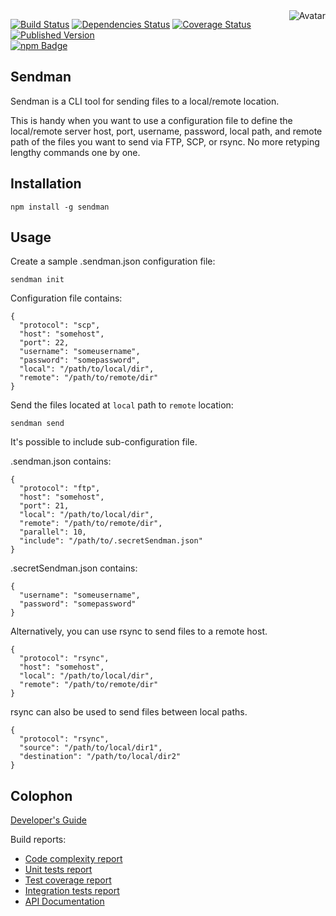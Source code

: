 <img align="right" src="https://raw.github.com/cliffano/sendman/master/avatar.jpg" alt="Avatar"/>

[![Build Status](https://img.shields.io/travis/cliffano/sendman.svg)](http://travis-ci.org/cliffano/sendman)
[![Dependencies Status](https://img.shields.io/david/cliffano/sendman.svg)](http://david-dm.org/cliffano/sendman)
[![Coverage Status](https://img.shields.io/coveralls/cliffano/sendman.svg)](https://coveralls.io/r/cliffano/sendman?branch=master)
[![Published Version](https://img.shields.io/npm/v/sendman.svg)](http://www.npmjs.com/package/sendman)
<br/>
[![npm Badge](https://nodei.co/npm/sendman.png)](http://npmjs.org/package/sendman)

Sendman
-------

Sendman is a CLI tool for sending files to a local/remote location.

This is handy when you want to use a configuration file to define the local/remote server host, port, username, password, local path, and remote path of the files you want to send via FTP, SCP, or rsync. No more retyping lengthy commands one by one.

Installation
------------

    npm install -g sendman

Usage
-----

Create a sample .sendman.json configuration file:

    sendman init

Configuration file contains:

    {
      "protocol": "scp",
      "host": "somehost",
      "port": 22,
      "username": "someusername",
      "password": "somepassword",
      "local": "/path/to/local/dir",
      "remote": "/path/to/remote/dir"
    }

Send the files located at `local` path to `remote` location:

    sendman send

It's possible to include sub-configuration file.

.sendman.json contains:

    {
      "protocol": "ftp",
      "host": "somehost",
      "port": 21,
      "local": "/path/to/local/dir",
      "remote": "/path/to/remote/dir",
      "parallel": 10,
      "include": "/path/to/.secretSendman.json"
    }

.secretSendman.json contains:

    {
      "username": "someusername",
      "password": "somepassword"
    }

Alternatively, you can use rsync to send files to a remote host.

    {
      "protocol": "rsync",
      "host": "somehost",
      "local": "/path/to/local/dir",
      "remote": "/path/to/remote/dir"
    }

rsync can also be used to send files between local paths.

    {
      "protocol": "rsync",
      "source": "/path/to/local/dir1",
      "destination": "/path/to/local/dir2"
    }

Colophon
--------

[Developer's Guide](http://cliffano.github.io/developers_guide.html#nodejs)

Build reports:

* [Code complexity report](http://cliffano.github.io/sendman/bob/complexity/plato/index.html)
* [Unit tests report](http://cliffano.github.io/sendman/bob/test/buster.out)
* [Test coverage report](http://cliffano.github.io/sendman/bob/coverage/buster-istanbul/lcov-report/lib/index.html)
* [Integration tests report](http://cliffano.github.io/sendman/bob/test-integration/cmdt.out)
* [API Documentation](http://cliffano.github.io/sendman/bob/doc/dox-foundation/index.html)
